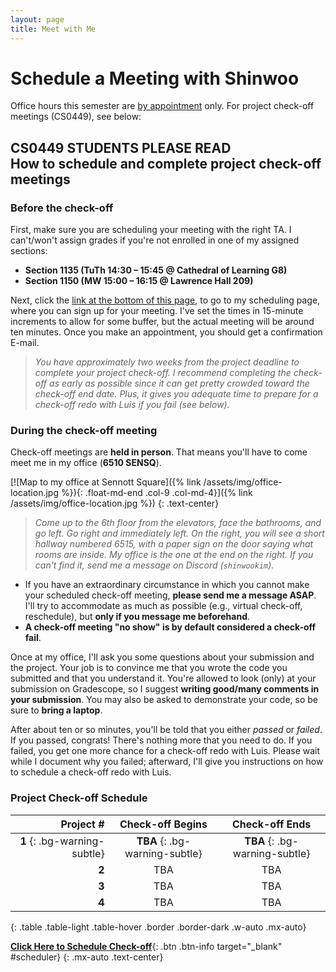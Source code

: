 ```yaml
---
layout: page
title: Meet with Me
---
```


# Schedule a Meeting with Shinwoo

Office hours this semester are [by appointment](mailto:{{site.email}}?subject=Office%20Hours%20Appointment) only. For project check-off meetings (CS0449), see below:

<div class="mb-4 p-3 bg-secondary-subtle rounded-3" markdown="1">

## <span class="badge text-bg-info">CS0449 STUDENTS PLEASE READ</span><br />How to schedule and complete project check-off meetings

### Before the check-off
First, make sure you are scheduling your meeting with the right TA. I can't/won't assign grades if you're not enrolled in one of my assigned sections:
- **Section 1135 (TuTh 14:30 – 15:45 @ Cathedral of Learning G8)** 
- **Section 1150 (MW 15:00 – 16:15 @ Lawrence Hall 209)**

Next, click the [link at the bottom of this page](#scheduler), to go to my scheduling page, where you can sign up for your meeting. I've set the times in 15-minute increments to allow for some buffer, but the actual meeting will be around ten minutes. Once you make an appointment, you should get a confirmation E-mail.

> *You have approximately two weeks from the project deadline to complete your project check-off. I recommend completing the check-off as early as possible since it can get pretty crowded toward the check-off end date. Plus, it gives you adequate time to prepare for a check-off redo with Luis if you fail (see below).*

### During the check-off meeting
Check-off meetings are **held in person**. That means you'll have to come meet me in my office (**6510 SENSQ**). 

[![Map to my office at Sennott Square]({% link /assets/img/office-location.jpg %}){: .float-md-end .col-9 .col-md-4}]({% link /assets/img/office-location.jpg %})
{: .text-center}
> *Come up to the 6th floor from the elevators, face the bathrooms, and go left. Go right and immediately left. On the right, you will see a short hallway numbered 6515, with a paper sign on the door saying what rooms are inside. My office is the one at the end on the right. If you can't find it, send me a message on Discord (`shinwookim`).* 

- If you have an extraordinary circumstance in which you cannot make your scheduled check-off meeting, **please send me a message ASAP**. I'll try to accommodate as much as possible (e.g., virtual check-off, reschedule), but **only if you message me beforehand**.
- **A check-off meeting "no show" is by default considered a check-off fail**.

Once at my office, I'll ask you some questions about your submission and the project. Your job is to convince me that you wrote the code you submitted and that you understand it. You're allowed to look (only) at your submission on Gradescope, so I suggest **writing good/many comments in your submission**. You may also be asked to demonstrate your code, so be sure to **bring a laptop**.

After about ten or so minutes, you'll be told that you either *passed* or *failed*. If you passed, congrats! There's nothing more that you need to do. If you failed, you get one more chance for a check-off redo with Luis. Please wait while I document why you failed; afterward, I'll give you instructions on how to schedule a check-off redo with Luis.

### Project Check-off Schedule

|                    Project # |        Check-off Begins        |         Check-off Ends         |
| ---------------------------: | :----------------------------: | :----------------------------: |
| **1** {: .bg-warning-subtle} | **TBA** {: .bg-warning-subtle} | **TBA** {: .bg-warning-subtle} |
|                        **2** |              TBA               |              TBA               |
|                        **3** |              TBA               |              TBA               |
|                        **4** |              TBA               |              TBA               |
{: .table .table-light .table-hover .border .border-dark .w-auto .mx-auto}


[**Click Here to Schedule Check-off**](https://cal.com/shinwookim/cs0449){: .btn .btn-info target="_blank" #scheduler}
{: .mx-auto .text-center}
</div>